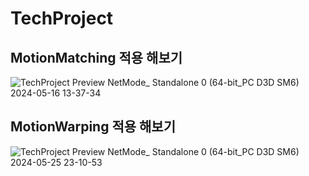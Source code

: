 # TechProject


<u></u>
## MotionMatching 적용 해보기

![TechProject Preview  NetMode_ Standalone 0   (64-bit_PC D3D SM6) 2024-05-16 13-37-34](https://github.com/kwonymo88/TechProject/assets/39462665/19581ef5-73b8-4f66-a366-da0ee7b1925a)

## MotionWarping 적용 해보기

![TechProject Preview  NetMode_ Standalone 0   (64-bit_PC D3D SM6) 2024-05-25 23-10-53](https://github.com/kwonymo88/TechProject/assets/39462665/be8c986a-368a-4be2-b1fe-7e125a9626a3)
